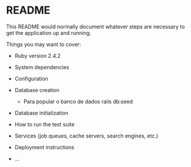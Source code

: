 # README

This README would normally document whatever steps are necessary to get the
application up and running.

Things you may want to cover:

* Ruby version
	2.4.2
* System dependencies

* Configuration

* Database creation
	* Para popular o banco de dados
	rails db:seed 
* Database initialization

* How to run the test suite

* Services (job queues, cache servers, search engines, etc.)

* Deployment instructions

* ...
